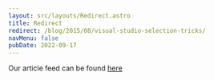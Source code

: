 ```yaml
---
layout: src/layouts/Redirect.astro
title: Redirect
redirect: /blog/2015/08/visual-studio-selection-tricks/
navMenu: false
pubDate: 2022-09-17
---
```

<div>
Our article feed can be found <a href="/blog/2015/08/visual-studio-selection-tricks/">here</a>
</div>
